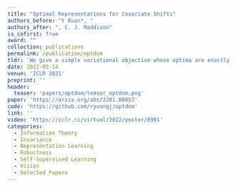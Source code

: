 ```yaml
---
title: "Optimal Representations for Covariate Shifts"
authors_before: "Y Ruan*, "
authors_after: ", C. J. Maddison"
is_cofirst: True
award: ""
collection: publications
permalink: /publication/optdom
tldr: 'We give a simple variational objective whose optima are exactly the set of representations that are robust under covariate shift.'
date: 2022-03-14
venue: 'ICLR 2021'
preprint: '' 
header: 
  teaser: 'papers/optdom/teaser_optdom.png'
paper: 'https://arxiv.org/abs/2201.00057'
code: 'https://github.com/ryoungj/optdom' 
link: ''
video: 'https://iclr.cc/virtual/2022/poster/6901'
categories:
  - Information Theory
  - Invariance
  - Representation Learning
  - Robustness
  - Self-Supervised Learning
  - Vision
  - Selected Papers 
---
```


 <!-- reference ruan2022optimal  -->
